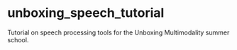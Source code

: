 # unboxing_speech_tutorial
Tutorial on speech processing tools for the Unboxing Multimodality summer school.
